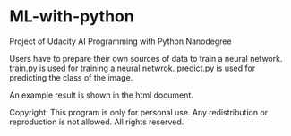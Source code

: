 # ML-with-python
Project of Udacity AI Programming with Python Nanodegree

Users have to prepare their own sources of data to train a neural network.
train.py is used for training a neural netwrok.
predict.py is used for predicting the class of the image.

An example result is shown in the html document.

Copyright: This program is only for personal use. Any redistribution or reproduction is not allowed. All rights reserved.
